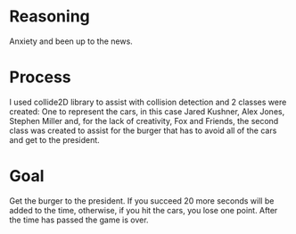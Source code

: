 # Reasoning
Anxiety and been up to the news.


# Process
I used collide2D library to assist with collision detection and 2 classes were created:
One to represent the cars, in this case Jared Kushner, Alex Jones, Stephen Miller and, for the lack of creativity, Fox and Friends, the second class was created to assist for the burger that has to avoid all of the cars and get to the president.


# Goal
Get the burger to the president. If you succeed 20 more seconds will be added to the time, otherwise, if you hit the cars, you lose one point.
After the time has passed the game is over.
